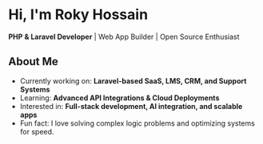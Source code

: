 # Hi, I'm Roky Hossain  

**PHP & Laravel Developer** | Web App Builder | Open Source Enthusiast  

## About Me  
-  Currently working on: **Laravel-based SaaS, LMS, CRM, and Support Systems**  
-  Learning: **Advanced API Integrations & Cloud Deployments**  
-  Interested in: **Full-stack development, AI integration, and scalable apps**  
-  Fun fact: I love solving complex logic problems and optimizing systems for speed.
